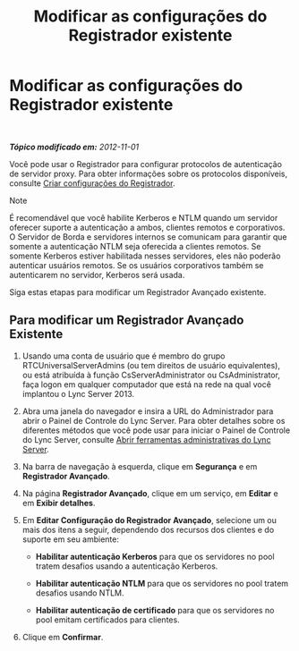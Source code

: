 ﻿---
title: Modificar as configurações do Registrador existente
TOCTitle: Modificar as configurações do Registrador existente
ms:assetid: a8931511-3e66-49ed-a3ec-03bcd61ce1f0
ms:mtpsurl: https://technet.microsoft.com/pt-br/library/Gg182566(v=OCS.15)
ms:contentKeyID: 49307729
ms.date: 05/19/2016
mtps_version: v=OCS.15
ms.translationtype: HT
---

# Modificar as configurações do Registrador existente

 

_**Tópico modificado em:** 2012-11-01_

Você pode usar o Registrador para configurar protocolos de autenticação de servidor proxy. Para obter informações sobre os protocolos disponíveis, consulte [Criar configurações do Registrador](lync-server-2013-create-registrar-configuration-settings.md).

> [!note]  
> É recomendável que você habilite Kerberos e NTLM quando um servidor oferecer suporte a autenticação a ambos, clientes remotos e corporativos. O Servidor de Borda e servidores internos se comunicam para garantir que somente a autenticação NTLM seja oferecida a clientes remotos. Se somente Kerberos estiver habilitada nesses servidores, eles não poderão autenticar usuários remotos. Se os usuários corporativos também se autenticarem no servidor, Kerberos será usada.

Siga estas etapas para modificar um Registrador Avançado existente.

## Para modificar um Registrador Avançado Existente

1.  Usando uma conta de usuário que é membro do grupo RTCUniversalServerAdmins (ou tem direitos de usuário equivalentes), ou está atribuída à função CsServerAdministrator ou CsAdministrator, faça logon em qualquer computador que está na rede na qual você implantou o Lync Server 2013.

2.  Abra uma janela do navegador e insira a URL do Administrador para abrir o Painel de Controle do Lync Server. Para obter detalhes sobre os diferentes métodos que você pode usar para iniciar o Painel de Controle do Lync Server, consulte [Abrir ferramentas administrativas do Lync Server](lync-server-2013-open-lync-server-administrative-tools.md).

3.  Na barra de navegação à esquerda, clique em **Segurança** e em **Registrador Avançado**.

4.  Na página **Registrador Avançado**, clique em um serviço, em **Editar** e em **Exibir detalhes**.

5.  Em **Editar Configuração do Registrador Avançado**, selecione um ou mais dos itens a seguir, dependendo dos recursos dos clientes e do suporte em seu ambiente:
    
      - **Habilitar autenticação Kerberos** para que os servidores no pool tratem desafios usando a autenticação Kerberos.
    
      - **Habilitar autenticação NTLM** para que os servidores no pool tratem desafios usando NTLM.
    
      - **Habilitar autenticação de certificado** para que os servidores no pool emitam certificados para clientes.

6.  Clique em **Confirmar**.

